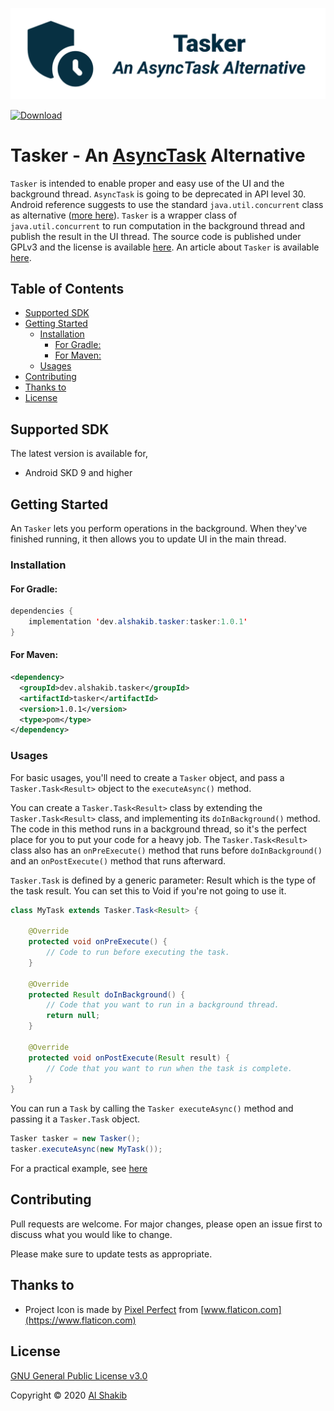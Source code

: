 ![Android DText Library](docs/assets/tasker_cover.png)

[ ![Download](https://api.bintray.com/packages/alshakib/Tasker/dev.alshakib.tasker/images/download.svg) ](https://bintray.com/alshakib/Tasker/dev.alshakib.tasker/_latestVersion)

# Tasker - An [AsyncTask](https://developer.android.com/reference/android/os/AsyncTask) Alternative

`Tasker` is intended to enable proper and easy use of the UI and the background thread. `AsyncTask` is going to be deprecated in API level 30. Android reference suggests to use the standard `java.util.concurrent` class as alternative ([more here](https://developer.android.com/reference/android/os/AsyncTask)). `Tasker` is a wrapper class of `java.util.concurrent` to run computation in the background thread and publish the result in the UI thread. The source code is published under GPLv3 and the license is available [here](LICENSE). An article about `Tasker` is available [here](https://alshakib.dev/blog/let_me_introduce_tasker-18-07-2020).

## Table of Contents

- [Supported SDK](#supported-sdk)
- [Getting Started](#getting-started)
  - [Installation](#installation)
    - [For Gradle:](#for-gradle)
    - [For Maven:](#for-maven)
  - [Usages](#usages)
- [Contributing](#contributing)
- [Thanks to](#thanks-to)
- [License](#license)

## Supported SDK

The latest version is available for,

* Android SKD 9 and higher

## Getting Started

An `Tasker` lets you perform operations in the background. When they've finished running, it then allows you to update UI in the main thread.

### Installation

#### For Gradle:

```java
dependencies {
	implementation 'dev.alshakib.tasker:tasker:1.0.1'
}
```

#### For Maven:

```xml
<dependency>
  <groupId>dev.alshakib.tasker</groupId>
  <artifactId>tasker</artifactId>
  <version>1.0.1</version>
  <type>pom</type>
</dependency>
```



### Usages

For basic usages, you'll need to create a `Tasker`  object, and pass a `Tasker.Task<Result>` object to the `executeAsync()` method.

You can create a `Tasker.Task<Result>` class by extending the `Tasker.Task<Result>` class, and implementing its `doInBackground()` method. The code in this method runs in a background thread, so it's the perfect place for you to put your code for a heavy job. The `Tasker.Task<Result>` class also has an `onPreExecute()` method that runs before `doInBackground()` and an `onPostExecute()` method that runs afterward.

`Tasker.Task` is defined by a generic parameter: Result which is the type of the task result. You can set this to Void if you're not going to use it.

```java
class MyTask extends Tasker.Task<Result> {

    @Override
    protected void onPreExecute() {
		// Code to run before executing the task.
    }

    @Override
    protected Result doInBackground() {
        // Code that you want to run in a background thread.
        return null;
    }

    @Override
    protected void onPostExecute(Result result) {
		// Code that you want to run when the task is complete.
    }
}
```

You can run a `Task` by calling the `Tasker executeAsync()` method and passing it a `Tasker.Task` object.

```java
Tasker tasker = new Tasker();
tasker.executeAsync(new MyTask());
```

For a practical example, see [here](https://gitlab.com/AlShakib/tasker/blob/master/app/src/main/java/dev/alshakib/tasker/example/MainActivity.java#L55)

## Contributing

Pull requests are welcome. For major changes, please open an issue first to discuss what you would like to change.

Please make sure to update tests as appropriate.

## Thanks to

- Project Icon is made by [Pixel Perfect](https://www.flaticon.com/authors/pixel-perfect) from [www.flaticon.com](https://www.flaticon.com)

## License

[GNU General Public License v3.0](LICENSE)

Copyright © 2020 [Al Shakib](https://alshakib.dev/)
